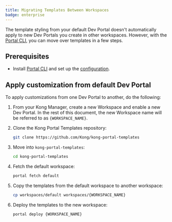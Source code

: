 ```yaml
---
title: Migrating Templates Between Workspaces
badge: enterprise
---
```


The template styling from your default Dev Portal doesn't automatically apply to new Dev Portals you create in other workspaces. However, with the [Portal CLI](/gateway/latest/dev-portal/helpers/cli/), you can move over templates in a few steps.

## Prerequisites

* Install [Portal CLI](/gateway/latest/dev-portal/helpers/cli/) and set up the [configuration](/gateway/latest/developer-portal/helpers/cli/#usage).

## Apply customization from default Dev Portal

To apply customizations from one Dev Portal to another, do the following:

1. From your Kong Manager, create a new Workspace and enable a new Dev Portal. In the rest of this document, the new Workspace name will be referred to as `{WORKSPACE_NAME}`.

1. Clone the Kong Portal Templates repository:
 
    ```bash
    git clone https://github.com/Kong/kong-portal-templates
    ```

1. Move into `kong-portal-templates`:
   
   ```bash
   cd kong-portal-templates
   ```

1. Fetch the default workspace:
   
   ```bash
   portal fetch default
   ```

1. Copy the templates from the default workspace to another workspace:
   
    ```bash
    cp workspaces/default workspaces/{WORKSPACE_NAME}
    ```

1. Deploy the templates to the new workspace:
   
    ```bash
    portal deploy {WORKSPACE_NAME}
    ```
